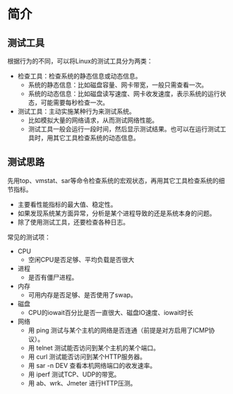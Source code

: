 # 简介

## 测试工具

根据行为的不同，可以将Linux的测试工具分为两类：
- 检查工具：检查系统的静态信息或动态信息。
  - 系统的静态信息：比如磁盘容量、网卡带宽，一般只需查看一次。
  - 系统的动态信息：比如磁盘读写速度、网卡收发速度，表示系统的运行状态，可能需要每秒检查一次。
- 测试工具：主动实施某种行为来测试系统。
  - 比如模拟大量的网络请求，从而测试网络性能。
  - 测试工具一般会运行一段时间，然后显示测试结果。也可以在运行测试工具时，用其它工具检查系统的动态信息。

## 测试思路

先用top、vmstat、sar等命令检查系统的宏观状态，再用其它工具检查系统的细节指标。
- 主要看性能指标的最大值、稳定性。
- 如果发现系统某方面异常，分析是某个进程导致的还是系统本身的问题。
- 除了使用测试工具，还要检查各种日志。

常见的测试项：
- CPU
  - 空闲CPU是否足够、平均负载是否很大
- 进程
  - 是否有僵尸进程。
- 内存
  - 可用内存是否足够、是否使用了swap。
- 磁盘
  - CPU的iowait百分比是否一直很大、磁盘IO速度、iowait时长
- 网络
  - 用 ping 测试与某个主机的网络是否连通（前提是对方启用了ICMP协议）。
  - 用 telnet 测试能否访问到某个主机的某个端口。
  - 用 curl 测试能否访问到某个HTTP服务器。
  - 用 sar -n DEV 查看本机网络端口的收发速率。
  - 用 iperf 测试TCP、UDP的带宽。
  - 用 ab、wrk、Jmeter 进行HTTP压测。
